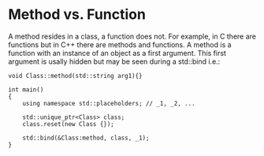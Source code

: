 # Method vs. Function

A method resides in a class, a function does not. For example, in C there are functions but in C++ there are methods and functions. A method is a function with an instance of an object as a first argument. This first argument is usally hidden but may be seen during a std::bind i.e.:

    void Class::method(std::string arg1){}

    int main()
    {
        using namespace std::placeholders; // _1, _2, ...

        std::unique_ptr<Class> class;
        class.reset(new Class {});

        std::bind(&Class:method, class, _1);
    }

